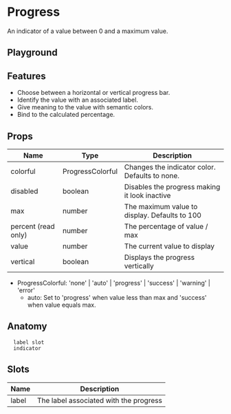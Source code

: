# Progress

An indicator of a value between 0 and a maximum value.

<script>
    import Example from './ProgressExample.svelte';
</script>

## Playground

<Example />

## Features

- Choose between a horizontal or vertical progress bar.
- Identify the value with an associated label.
- Give meaning to the value with semantic colors.
- Bind to the calculated percentage.

## Props

| Name                | Type             | Description                                    |
| ------------------- | ---------------- | ---------------------------------------------- |
| colorful            | ProgressColorful | Changes the indicator color. Defaults to none. |
| disabled            | boolean          | Disables the progress making it look inactive  |
| max                 | number           | The maximum value to display. Defaults to 100  |
| percent (read only) | number           | The percentage of value / max                  |
| value               | number           | The current value to display                   |
| vertical            | boolean          | Displays the progress vertically               |

- ProgressColorful: 'none' | 'auto' | 'progress' | 'success' | 'warning' | 'error'
  - auto: Set to 'progress' when value less than max and 'success' when value equals max.

## Anatomy

```
  label slot
  indicator
```

## Slots

| Name  | Description                            |
| ----- | -------------------------------------- |
| label | The label associated with the progress |
